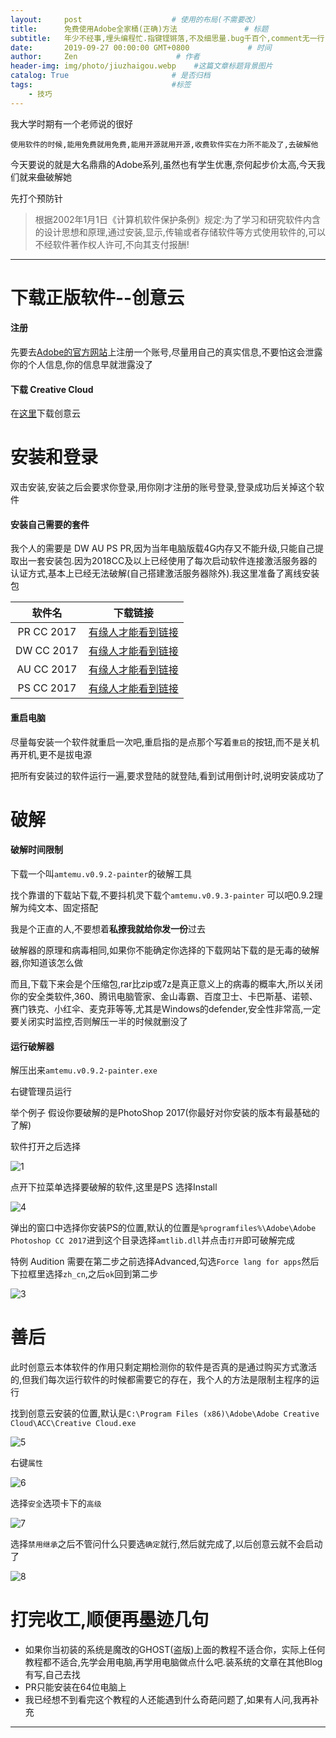 ```yaml
---
layout:     post                    # 使用的布局(不需要改）
title:      免费使用Adobe全家桶(正确)方法               # 标题
subtitle:   年少不经事,埋头编程忙.指键铿锵落,不及细思量.bug千百个,comment无一行.休言Golang,做来断人肠. #副标题
date:       2019-09-27 00:00:00 GMT+0800             # 时间
author:     Zen                      # 作者
header-img: img/photo/jiuzhaigou.webp    #这篇文章标题背景图片
catalog: True                       # 是否归档
tags:                               #标签
    - 技巧
---
```


我大学时期有一个老师说的很好

`使用软件的时候,能用免费就用免费,能用开源就用开源,收费软件实在力所不能及了,去破解他`

今天要说的就是大名鼎鼎的Adobe系列,虽然也有学生优惠,奈何起步价太高,今天我们就来~~盘~~破解她

先打个预防针
>根据2002年1月1日《计算机软件保护条例》规定:为了学习和研究软件内含的设计思想和原理,通过安装,显示,传输或者存储软件等方式使用软件的,可以不经软件著作权人许可,不向其支付报酬!

----
# 下载正版软件--创意云

#### 注册

先要去[Adobe的官方网站](https://adobeid-na1.services.adobe.com/renga-idprovider/pages/create_account?client_id=adobedotcom2&callback=https%3A%2F%2Fims-na1.adobelogin.com%2Fims%2Fadobeid%2Fadobedotcom2%2FAdobeID%2Ftoken%3Fredirect_uri%3Dhttps%253A%252F%252Fwww.adobe.com%252Fcn%252Findex2.html%2523from_ims%253Dtrue%2526old_hash%253D%2526api%253Dauthorize%26scope%3Dcreative_cloud%252CAdobeID%252Copenid%252Cgnav%252Cread_organizations%252Cadditional_info.projectedProductContext%252Csao.ACOM_CLOUD_STORAGE%252Csao.stock%252Csao.cce_private%252Cadditional_info.roles&denied_callback=https%3A%2F%2Fims-na1.adobelogin.com%2Fims%2Fdenied%2Fadobedotcom2%3Fredirect_uri%3Dhttps%253A%252F%252Fwww.adobe.com%252Fcn%252Findex2.html%2523from_ims%253Dtrue%2526old_hash%253D%2526api%253Dauthorize%26response_type%3Dtoken&locale=zh_HANS&relay=361c46a3-4fdd-430e-8647-bbbc63fa0567&flow=true&flow_type=token&idp_flow_type=login&s_account=adbadobenonacdcprod%2Cadbims)上注册一个账号,尽量用自己的真实信息,不要怕这会泄露你的个人信息,你的信息早就泄露没了

#### 下载 Creative Cloud

在[这里](https://creativecloud.adobe.com/apps/download/creative-cloud)下载创意云

# 安装和登录

双击安装,安装之后会要求你登录,用你刚才注册的账号登录,登录成功后关掉这个软件

#### 安装自己需要的套件

我个人的需要是 DW AU PS PR,因为当年电脑版载4G内存又不能升级,只能自己提取出一套安装包.因为2018CC及以上已经使用了每次启动软件连接激活服务器的认证方式,基本上已经无法破解(自己搭建激活服务器除外).我这里准备了离线安装包

|软件名|下载链接|
|:--:|:--:|
|PR CC 2017|[有缘人才能看到链接](https://pan.baidu.com/s/1TACXOfffVpEYbmkV3nCPoA)|
|DW CC 2017|[有缘人才能看到链接](https://pan.baidu.com/s/1sVD6AcAdKn-AgenWGRmfdQ)|
|AU CC 2017|[有缘人才能看到链接](https://pan.baidu.com/s/1C-sdqUEoqvIOUxCR5xmogg)|
|PS CC 2017|[有缘人才能看到链接](https://pan.baidu.com/s/1y591OVo5ATuyZFaLFS5J-Q)|

#### 重启电脑

尽量每安装一个软件就重启一次吧,重启指的是点那个写着`重启`的按钮,而不是关机再开机,更不是拔电源

把所有安装过的软件运行一遍,要求登陆的就登陆,看到试用倒计时,说明安装成功了

# 破解

#### 破解时间限制

下载一个叫`amtemu.v0.9.2-painter`的破解工具

找个靠谱的下载站下载,不要抖机灵下载个`amtemu.v0.9.3-painter`
可以吧0.9.2理解为纯文本、固定搭配

我是个正直的人,不要想着**私撩我就给你发一份**过去

破解器的原理和病毒相同,如果你不能确定你选择的下载网站下载的是无毒的破解器,你知道该怎么做

而且,下载下来会是个压缩包,rar比zip或7z是真正意义上的病毒的概率大,所以关闭你的安全类软件,360、腾讯电脑管家、金山毒霸、百度卫士、卡巴斯基、诺顿、赛门铁克、小红伞、麦克菲等等,尤其是Windows的defender,安全性非常高,一定要关闭实时监控,否则解压一半的时候就删没了

#### 运行破解器

解压出来`amtemu.v0.9.2-painter.exe`

右键管理员运行

举个例子 假设你要破解的是PhotoShop 2017(你最好对你安装的版本有最基础的了解)

软件打开之后选择

![1](https://raw.githubusercontent.com/zhangyiming748/zhangyiming748.github.io/master/img/Adobe/1.png)

点开下拉菜单选择要破解的软件,这里是PS
选择Install

![4](https://raw.githubusercontent.com/zhangyiming748/zhangyiming748.github.io/master/img/Adobe/4.png)

弹出的窗口中选择你安装PS的位置,默认的位置是`%programfiles%\Adobe\Adobe Photoshop CC 2017`进到这个目录选择`amtlib.dll`并点击`打开`即可破解完成

特例 Audition 需要在第二步之前选择Advanced,勾选`Force lang for apps`然后下拉框里选择`zh_cn`,之后`ok`回到第二步

![3](https://raw.githubusercontent.com/zhangyiming748/zhangyiming748.github.io/master/im/Adobe/3.png)

# 善后

此时创意云本体软件的作用只剩定期检测你的软件是否真的是通过购买方式激活的,但我们每次运行软件的时候都需要它的存在，我个人的方法是限制主程序的运行

找到创意云安装的位置,默认是`C:\Program Files (x86)\Adobe\Adobe Creative Cloud\ACC\Creative Cloud.exe`

![5](https://raw.githubusercontent.com/zhangyiming748/zhangyiming748.github.io/master/im/Adobe/5.png)

右键`属性`

![6](https://raw.githubusercontent.com/zhangyiming748/zhangyiming748.github.io/master/im/Adobe/6.png)

选择`安全`选项卡下的`高级`

![7](https://raw.githubusercontent.com/zhangyiming748/zhangyiming748.github.io/master/im/Adobe/7.png)

选择`禁用继承`之后不管问什么只要选`确定`就行,然后就完成了,以后创意云就不会启动了

![8](https://raw.githubusercontent.com/zhangyiming748/zhangyiming748.github.io/master/im/Adobe/8.png)

# 打完收工,顺便再墨迹几句

+ 如果你当初装的系统是魔改的GHOST(盗版)上面的教程不适合你，实际上任何教程都不适合,先学会用电脑,再学用电脑做点什么吧.装系统的文章在其他Blog有写,自己去找
+ PR只能安装在64位电脑上
+ 我已经想不到看完这个教程的人还能遇到什么奇葩问题了,如果有人问,我再补充

----
